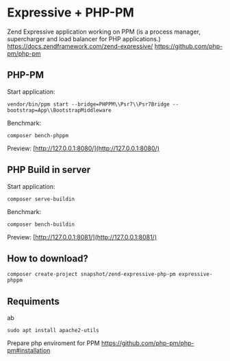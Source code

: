 # Expressive + PHP-PM

Zend Expressive application working on PPM (is a process manager, supercharger and load balancer for PHP applications.) https://docs.zendframework.com/zend-expressive/ https://github.com/php-pm/php-pm

## PHP-PM

Start application:
```
vendor/bin/ppm start --bridge=PHPPM\\Psr7\\Psr7Bridge --bootstrap=App\\BootstrapMiddleware
```

Benchmark:
```
composer bench-phppm
```

Preview: [http://127.0.0.1:8080/](http://127.0.0.1:8080/)

## PHP Build in server

Start application:
```
composer serve-buildin
```

Benchmark:
```
composer bench-buildin
```

Preview: [http://127.0.0.1:8081/](http://127.0.0.1:8081/)

## How to download?

```
composer create-project snapshot/zend-expressive-php-pm expressive-phppm
```

## Requiments

ab

```
sudo apt install apache2-utils
```

Prepare php enviroment for PPM https://github.com/php-pm/php-pm#installation